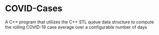 # COVID-Cases
A C++ program that utilizes the C++ STL queue data structure to compute the rolling COVID-19 case average over a configurable number of days
